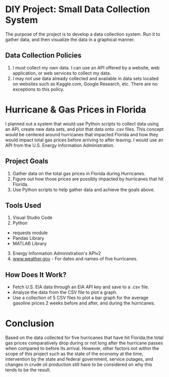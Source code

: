 # DIY Project: Small Data Collection System
The purpose of the project is to develop a data collection system. Run it to gather data, and then visualize the data in a graphical manner.

## Data Collection Policies
1. I must collect my own data. I can use an API offered by a website, web application, or web services to collect my data.
2. I may not use data already collected and available in data sets located on websites such as Kaggle.com, Google Research, etc. There are no exceptions to this policy.

# Hurricane & Gas Prices in Florida
I planned out a system that would use Python scripts to collect data using an API, create new data sets, and plot that data onto .csv files. This concept would be centered around
hurricanes that impacted Florida and how they would impact total gas prices before arriving to after leaving. I would use an API from the U.S. Energy Information Administration.

## Project Goals
1. Gather data on the total gas prices in Florida during Hurricanes.
2. Figure out how those prices are possibly impacted by hurricanes that hit Florida.
3. Use Python scripts to help gather data and achieve the goals above.

## Tools Used
1. Visual Studio Code
2. Python
  - requests module
  - Pandas Library
  - MATLAB Library
3. Energy Information Administration's APIv2
4. www.weather.gov - For dates and names of five hurricanes.

## How Does It Work?
- Fetch U.S. EIA data through an EIA API key and save to a .csv file.
- Analyze the data from the CSV file to plot a graph.
- Use a collection of 5 CSV files to plot a bar graph for the average gasoline prices 2 weeks before and after, and during the hurricanes.

# Conclusion
Based on the data collected for five hurricanes that have hit Florida,the total gas prices comparatively drop during or not long after the hurricane passes when compared to before its arrival. However, other factors not within the
scope of this project such as the state of the economy at the time, intervention by the state and federal government, service outages, and changes in crude oil production still have to be considered on why this tends to be the result.
